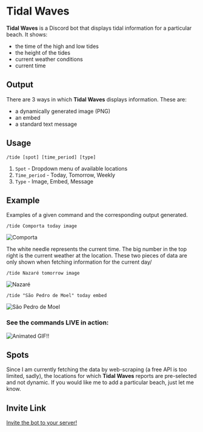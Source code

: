 # Tidal Waves
**Tidal Waves** is a Discord bot that displays tidal information for a particular beach. It shows:
- the time of the high and low tides
- the height of the tides
- current weather conditions
- current time

## Output
There are 3 ways in which **Tidal Waves** displays information. These are:
- a dynamically generated image (PNG)
- an embed
- a standard text message

## Usage
`/tide [spot] [time_period] [type]`
1. `Spot` - Dropdown menu of available locations
2. `Time_period` - Today, Tomorrow, Weekly
3. `Type` - Image, Embed, Message

## Example
Examples of a given command and the corresponding output generated.

`/tide Comporta today image`

![Comporta](https://i.imgur.com/67mniUF.png)

The white needle represents the current time. The big number in the top right is the current weather at the location. These two pieces of data are only shown when fetching information for the current day/

`/tide Nazaré tomorrow image`

![Nazaré](https://i.imgur.com/vlEEn4N.png)

`/tide "São Pedro de Moel" today embed`

![São Pedro de Moel](https://i.imgur.com/bVPtjW6.png)

### See the commands LIVE in action:

![Animated GIF!!](https://i.imgur.com/1A5bY5m.gif)

## Spots
Since I am currently fetching the data by web-scraping (a free API is too limited, sadly), the locations for which **Tidal Waves** reports are pre-selected and not dynamic. If you would like me to add a particular beach, just let me know.

## Invite Link
[Invite the bot to your server!](https://discord.com/oauth2/authorize?client_id=457626744879448075&scope=bot&permissions=2147796992)

